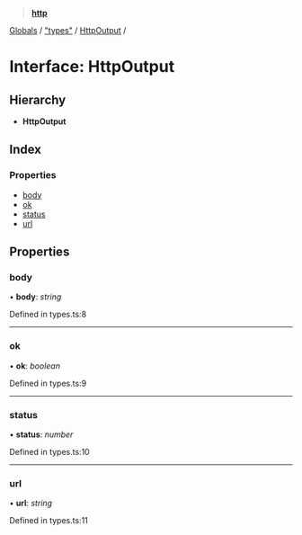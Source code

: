> **[http](../README.md)**

[Globals](../globals.md) / ["types"](../modules/_types_.md) / [HttpOutput](_types_.httpoutput.md) /

# Interface: HttpOutput

## Hierarchy

* **HttpOutput**

## Index

### Properties

* [body](_types_.httpoutput.md#body)
* [ok](_types_.httpoutput.md#ok)
* [status](_types_.httpoutput.md#status)
* [url](_types_.httpoutput.md#url)

## Properties

###  body

• **body**: *string*

Defined in types.ts:8

___

###  ok

• **ok**: *boolean*

Defined in types.ts:9

___

###  status

• **status**: *number*

Defined in types.ts:10

___

###  url

• **url**: *string*

Defined in types.ts:11